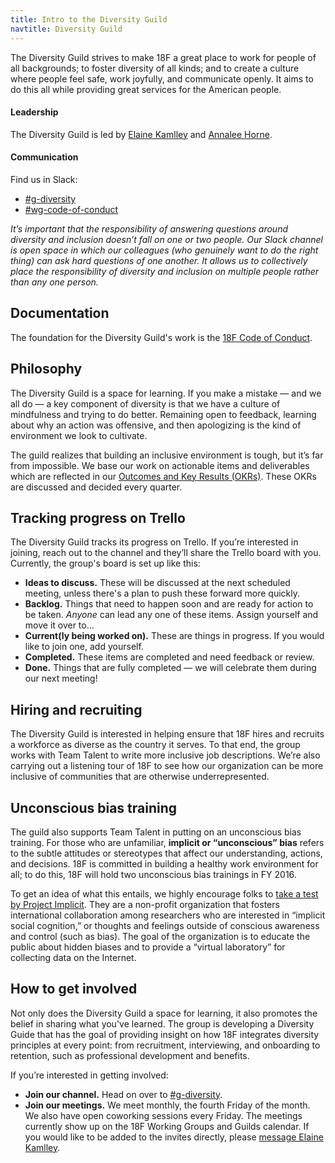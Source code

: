 ```yaml
---
title: Intro to the Diversity Guild
navtitle: Diversity Guild
---
```


The Diversity Guild strives to make 18F a great place to work for people of all backgrounds; to foster diversity of all kinds; and to create a culture where people feel safe, work joyfully, and communicate openly. It aims to do this all while providing great services for the American people.

#### <a id="leadership">Leadership</a>

The Diversity Guild is led by [Elaine Kamlley](https://gsa-tts.slack.com/messages/@elainekamlley) and [Annalee Horne](https://gsa-tts.slack.com/messages/@annalee).

#### <a id="communication">Communication</a>

Find us in Slack:

- [#g-diversity](https://gsa-tts.slack.com/messages/g-diversity/)
- [#wg-code-of-conduct](https://gsa-tts.slack.com/messages/wg-code-of-conduct/)

_It&rsquo;s important that the responsibility of answering questions around diversity and inclusion doesn&rsquo;t fall on one or two people. Our Slack channel is open space in which our colleagues (who genuinely want to do the right thing) can ask hard questions of one another. It allows us to collectively place the responsibility of diversity and inclusion on multiple people rather than any one person._

## <a id="documentation">Documentation</a>

The foundation for the Diversity Guild's work is the [18F Code of Conduct](/code-of-conduct/).

## <a id="philosophy">Philosophy</a>

The Diversity Guild is a space for learning. If you make a mistake &mdash; and we all do &mdash; a key component of diversity is that we have a culture of mindfulness and trying to do better. Remaining open to feedback, learning about why an action was offensive, and then apologizing is the kind of environment we look to cultivate.

The guild realizes that building an inclusive environment is tough, but it&rsquo;s far from impossible. We base our work on actionable items and deliverables which are reflected in our [Outcomes and Key Results (OKRs)](https://docs.google.com/a/gsa.gov/document/d/1bXXVpGE0OGFTJHQklo4k7-M83dA4RQqvN5qIGklzh1g/edit?usp=sharing). These OKRs are discussed and decided every quarter.


## <a id="trello">Tracking progress on Trello</a>

The Diversity Guild tracks its progress on Trello. If you&rsquo;re interested in joining, reach out to the channel and they&rsquo;ll share the Trello board with you. Currently, the group's board is set up like this:

- **Ideas to discuss.** These will be discussed at the next scheduled meeting, unless there's a plan to push these forward more quickly.
- **Backlog.** Things that need to happen soon and are ready for action to be taken. _Anyone_ can lead any one of these items. Assign yourself and move it over to&hellip;
- **Current(ly being worked on).** These are things in progress. If you would like to join one, add yourself.
- **Completed.** These items are completed and need feedback or review.
- **Done.** Things that are fully completed — we will celebrate them during our next meeting!


## <a id="hiring-and-recruiting">Hiring and recruiting</a>

The Diversity Guild is interested in helping ensure that 18F hires and recruits a workforce as diverse as the country it serves. To that end, the group works with Team Talent to write more inclusive job descriptions. We&rsquo;re also carrying out a listening tour of 18F to see how our organization can be more inclusive of communities that are otherwise underrepresented.

## <a id="unconscious-bias-training">Unconscious bias training</a>

The guild also supports Team Talent in putting on an unconscious bias training. For those who are unfamiliar, **implicit or &ldquo;unconscious&rdquo; bias** refers to the subtle attitudes or stereotypes that affect our understanding, actions, and decisions. 18F is committed in building a healthy work environment for all; to do this, 18F will hold two unconscious bias trainings in FY 2016.

To get an idea of what this entails, we highly encourage folks to [take a test by Project Implicit](https://implicit.harvard.edu/implicit/takeatest.html). They are a non-profit organization that fosters international collaboration among researchers who are interested in &ldquo;implicit social cognition,&rdquo; or thoughts and feelings outside of conscious awareness and control (such as bias). The goal of the organization is to educate the public about hidden biases and to provide a &ldquo;virtual laboratory&rdquo; for collecting data on the Internet.


## <a id="how-to-get-involved">How to get involved</a>

Not only does the Diversity Guild a space for learning, it also promotes the belief in sharing what you've learned. The group is developing a Diversity Guide that has the goal of providing insight on how 18F integrates diversity principles at every point: from recruitment, interviewing, and onboarding to retention, such as professional development and benefits.

If you&rsquo;re interested in getting involved:

- **Join our channel.** Head on over to [#g-diversity](https://gsa-tts.slack.com/messages/g-diversity/).
- **Join our meetings.** We meet monthly, the fourth Friday of the month. We also have open coworking sessions every Friday. The meetings currently show up on the 18F Working Groups and Guilds calendar. If you would like to be added to the invites directly, please [message Elaine Kamlley](https://gsa-tts.slack.com/messages/@elainekamlley).
